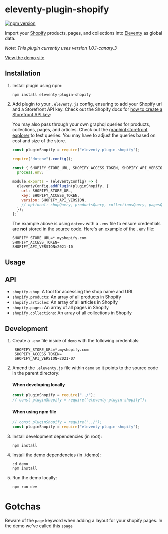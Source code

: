 # eleventy-plugin-shopify

[![npm version](https://badge.fury.io/js/eleventy-plugin-shopify.svg)](https://badge.fury.io/js/eleventy-plugin-shopify)

Import your [Shopify](https://www.shopify.com/?ref=permalight-nyc) products, pages, and collections into [Eleventy](https://11ty.dev/) as global data.

_Note: This plugin currently uses version 1.0.1-canary.3_

[View the demo site](https://eleventy-plugin-shopify-demo.netlify.app/)

## Installation

1. Install plugin using npm:

   ```
   npm install eleventy-plugin-shopify
   ```

2. Add plugin to your `.eleventy.js` config, ensuring to add your Shopify url and a Storefront API key. Check out the Shopify docs for [how to create a Storefront API key](https://shopify.dev/api/storefront/getting-started):

   You may also pass through your own graphql queries for products, collections, pages, and articles. Check out the [graphiql storefront explorer](https://shopify.dev/custom-storefronts/tools/graphiql-storefront-api) to test queries. You may have to adjust the queries based on cost and size of the store.

   ```js
   const pluginShopify = require("eleventy-plugin-shopify");

   require("dotenv").config();

   const { SHOPIFY_STORE_URL, SHOPIFY_ACCESS_TOKEN, SHOPIFY_API_VERSION } =
     process.env;

   module.exports = (eleventyConfig) => {
     eleventyConfig.addPlugin(pluginShopify, {
       url: SHOPIFY_STORE_URL,
       key: SHOPIFY_ACCESS_TOKEN,
       version: SHOPIFY_API_VERSION,
       // optional: shopQuery, productsQuery, collectionsQuery, pagesQuery, articlesQuery
     });
   };
   ```

   The example above is using `dotenv` with a `.env` file to ensure credentials are **not** stored in the source code. Here's an example of the `.env` file:

   ```text
   SHOPIFY_STORE_URL=*.myshopify.com
   SHOPIFY_ACCESS_TOKEN=
   SHOPIFY_API_VERSION=2021-10
   ```

## Usage

## API

- `shopify.shop`: A tool for accessing the shop name and URL
- `shopify.products`: An array of all products in Shopify
- `shopify.articles`: An array of all articles in Shopify
- `shopify.pages`: An array of all pages in Shopify
- `shopify.collections`: An array of all collections in Shopify

## Development

1. Create a `.env` file inside of `demo` with the following credentials:

   ```text
    SHOPIFY_STORE_URL=*.myshopify.com
    SHOPIFY_ACCESS_TOKEN=
    SHOPIFY_API_VERSION=2021-07
   ```

2. Amend the `.eleventy.js` file within `demo` so it points to the source code in the parent directory:

   #### When developing locally

   ```js
   const pluginShopify = require("../");
   // const pluginShopify = require("eleventy-plugin-shopify");
   ```

   #### When using npm file

   ```js
   // const pluginShopify = require("../");
   const pluginShopify = require("eleventy-plugin-shopify");
   ```

3. Install development dependencies (in root):

   ```text
   npm install
   ```

4. Install the demo dependencies (in ./demo):

   ```text
   cd demo
   npm install
   ```

5. Run the demo locally:
   ```text
   npm run dev
   ```

# Gotchas

Beware of the `page` keyword when adding a layout for your shopify pages. In the demo we've called this `spage`
